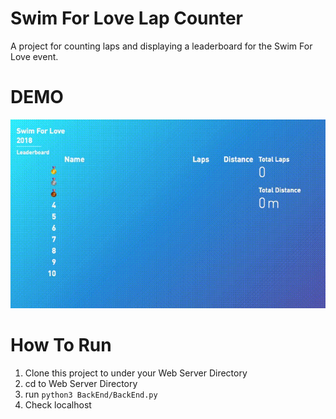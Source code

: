 # Swim For Love Lap Counter

A project for counting laps and displaying a leaderboard for the Swim For Love event.


# DEMO
![Alt DEMO](https://github.com/Smart-Campus-Environment/Swim-For-Love-Project/blob/master/README_RESOURCES/DEMO.gif)

# How To Run

1. Clone this project to under your Web Server Directory
2. cd to Web Server Directory
3. run `python3 BackEnd/BackEnd.py`
4. Check localhost




